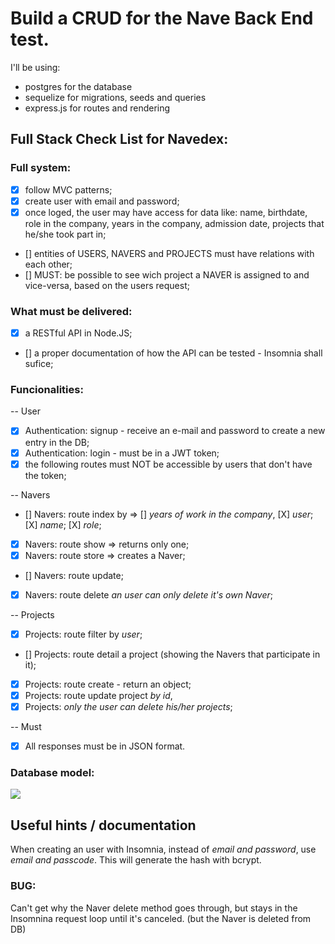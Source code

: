 # Build a CRUD for the Nave Back End test.

I'll be using:
* postgres for the database
* sequelize for migrations, seeds and queries
* express.js for routes and rendering

## Full Stack Check List for Navedex:

### Full system:
* [X] follow MVC patterns;
* [X] create user with email and password;
* [X] once loged, the user may have access for data like: name, birthdate, role in the company, years in the company, admission date, projects that he/she took part in;
* [] entities of USERS, NAVERS and PROJECTS must have relations with each other;
* [] MUST: be possible to see wich project a NAVER is assigned to and vice-versa, based on the users request;

### What must be delivered:
* [X] a RESTful API in Node.JS;
* [] a proper documentation of how the API can be tested - Insomnia shall sufice;

### Funcionalities:
-- User
* [X] Authentication: signup - receive an e-mail and password to create a new entry in the DB;
* [X] Authentication: login - must be in a JWT token;
* [X] the following routes must NOT be accessible by users that don't have the token;

-- Navers
* [] Navers: route index by => 
    [] *years of work in the company*, 
    [X] *user*;
    [X] *name*; 
    [X] *role*;
* [X] Navers: route show => returns only one;
* [X] Navers: route store => creates a Naver;
* [] Navers: route update;
* [X] Navers: route delete *an user can only delete it's own Naver*;

-- Projects
* [X] Projects: route filter by *user*;
* [] Projects: route detail a project (showing the Navers that participate in it);
* [X] Projects: route create - return an object;
* [X] Projects: route update project *by id*,
* [X] Projects: *only the user can delete his/her projects*;

-- Must
* [X] All responses must be in JSON format.

### Database model:
![](https://app.lucidchart.com/publicSegments/view/00a9616b-92ab-40f6-9858-ee027c8edfb4/image.png)

## Useful hints / documentation

  When creating an user with Insomnia, instead of *email and password*, use *email and passcode*.
  This will generate the hash with bcrypt.

### BUG:
  Can't get why the Naver delete method goes through, but stays in the Insomnina request loop until it's canceled. (but the Naver is deleted from DB)
